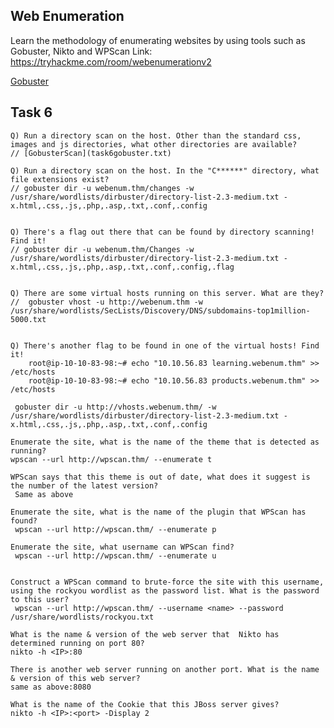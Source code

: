 ## Web Enumeration
Learn the methodology of enumerating websites by using tools such as Gobuster, Nikto and WPScan
Link: https://tryhackme.com/room/webenumerationv2

[Gobuster](GobusterManual.docx)

## Task 6
```
Q) Run a directory scan on the host. Other than the standard css, images and js directories, what other directories are available?
// [GobusterScan](task6gobuster.txt)

Q) Run a directory scan on the host. In the "C******" directory, what file extensions exist?
// gobuster dir -u webenum.thm/changes -w /usr/share/wordlists/dirbuster/directory-list-2.3-medium.txt -x.html,.css,.js,.php,.asp,.txt,.conf,.config


Q) There's a flag out there that can be found by directory scanning! Find it!
// gobuster dir -u webenum.thm/Changes -w /usr/share/wordlists/dirbuster/directory-list-2.3-medium.txt -x.html,.css,.js,.php,.asp,.txt,.conf,.config,.flag


Q) There are some virtual hosts running on this server. What are they?
//  gobuster vhost -u http://webenum.thm -w /usr/share/wordlists/SecLists/Discovery/DNS/subdomains-top1million-5000.txt 


Q) There's another flag to be found in one of the virtual hosts! Find it!
    root@ip-10-10-83-98:~# echo "10.10.56.83 learning.webenum.thm" >> /etc/hosts
    root@ip-10-10-83-98:~# echo "10.10.56.83 products.webenum.thm" >> /etc/hosts

 gobuster dir -u http://vhosts.webenum.thm/ -w /usr/share/wordlists/dirbuster/directory-list-2.3-medium.txt -x.html,.css,.js,.php,.asp,.txt,.conf,.config

```
```
Enumerate the site, what is the name of the theme that is detected as running?
wpscan --url http://wpscan.thm/ --enumerate t 

WPScan says that this theme is out of date, what does it suggest is the number of the latest version?
 Same as above

Enumerate the site, what is the name of the plugin that WPScan has found?
 wpscan --url http://wpscan.thm/ --enumerate p

Enumerate the site, what username can WPScan find?
 wpscan --url http://wpscan.thm/ --enumerate u


Construct a WPScan command to brute-force the site with this username, using the rockyou wordlist as the password list. What is the password to this user? 
 wpscan --url http://wpscan.thm/ --username <name> --password /usr/share/wordlists/rockyou.txt 

```

<!-- Enumerate the site, what is the name of the theme that is detected as running?
twentynineteen
WPScan says that this theme is out of date, what does it suggest is the number of the latest version?

2.3
Enumerate the site, what is the name of the plugin that WPScan has found?

nextgen-gallery
Enumerate the site, what username can WPScan find?

phreakazoid
Construct a WPScan command to brute-force the site with this username, using the rockyou wordlist as the password list. What is the password to this user? 

linkinpark -->

```
What is the name & version of the web server that  Nikto has determined running on port 80?
nikto -h <IP>:80

There is another web server running on another port. What is the name & version of this web server?
same as above:8080

What is the name of the Cookie that this JBoss server gives?
nikto -h <IP>:<port> -Display 2
```


<!-- What is the name & version of the web server that  Nikto has determined running on port 80?
Apache/2.4.7
There is another web server running on another port. What is the name & version of this web server?

Apache-Coyote/1.1
What is the name of the Cookie that this JBoss server gives?

JSESSIONID -->

